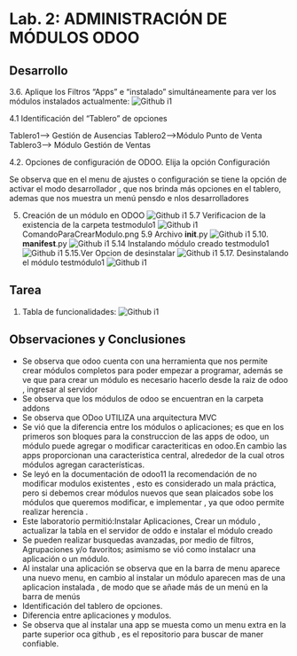 # Lab. 2: ADMINISTRACIÓN DE MÓDULOS ODOO

## Desarrollo

3.6. Aplique los Filtros “Apps” e “instalado” simultáneamente para ver los módulos instalados actualmente:
![Github i1](/images/evidencia.png)

4.1 Identificación del “Tablero” de opciones

Tablero1--> Gestión de Ausencias
Tablero2-->Módulo Punto de Venta
Tablero3--> Módulo Gestión de Ventas

4.2. Opciones de configuración de ODOO. Elija la opción Configuración

Se observa que en el menu de ajustes o configuración se tiene la opción de
activar el modo desarrollador , que nos brinda más opciones en el tablero, ademas
que nos muestra un menú pensdo e nlos desarrolladores

5. Creación de un módulo en ODOO
   ![Github i1](/images/comandoParaCrearModulo.png)
   5.7 Verificacion de la existencia de la carpeta testmodulo1
   ![Github i1](/images/moduloCreado.png)
   ComandoParaCrearModulo.png
   5.9 Archivo **init**.py
   ![Github i1](/images/init.py.png)
   5.10. **manifest**.py
   ![Github i1](/images/CambiosManifest.py.png)
   5.14 Instalando módulo creado testmodulo1
   ![Github i1](/images/testmodulo1Instalado.png)
   5.15.Ver Opcion de desinstalar
   ![Github i1](/images/DescripcionModulo1.png)
   5.17. Desinstalando el módulo testmódulo1
   ![Github i1](/images/DesintalandoModulo1.png)

## **Tarea**

1. Tabla de funcionalidades:
   ![Github i1](/images/EstructuraDeUnModuloEnOdoo.png)

## Observaciones y Conclusiones

- Se observa que odoo cuenta con una herramienta que nos permite crear módulos completos para
  poder empezar a programar, además se ve que para crear un módulo es necesario
  hacerlo desde la raiz de odoo , ingresar al servidor
- Se observa que los módulos de odoo se encuentran en la carpeta addons
- Se observa que ODoo UTILIZA una arquitectura MVC
- Se vió que la diferencia entre los módulos o aplicaciones; es que en los primeros son bloques
  para la construccion de las apps de odoo, un módulo puede agregar o modificar caracteriticas
  en odoo.En cambio las apps proporcionan una caracteristica central, alrededor de la cual otros módulos
  agregan características.
- Se leyó en la documentación de odoo11 la recomendación de no modificar modulos existentes , esto es
  considerado un mala práctica, pero si debemos crear módulos nuevos que sean plaicados sobe los módulos que
  queremos modificar, e implementar , ya que odoo permite realizar herencia .
- Este laboratorio permitió:Instalar Aplicaciones, Crear un módulo , actualizar la tabla en el servidor de oddo e instalar el módulo creado
- Se pueden realizar busquedas avanzadas, por medio de filtros, Agrupaciones y/o favoritos;
  asimismo se vió como instalacr una aplicación o un módulo.
- Al instalar una aplicación se observa que en la barra de menu aparece una nuevo menu,
  en cambio al instalar un módulo aparecen mas de una aplicacion instalada , de modo que se añade más
  de un menú en la barra de menús
- Identificación del tablero de opciones.
- Diferencia entre aplicaciones y modulos.
- Se observa que al instalar una app se muesta como un menu extra en la parte superior
  oca github , es el repositorio para buscar de maner confiable.
